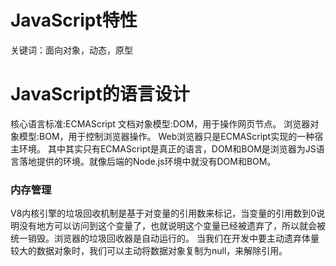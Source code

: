 # JavaScript特性
关键词：面向对象，动态，原型

# JavaScript的语言设计
核心语言标准:ECMAScript
文档对象模型:DOM，用于操作网页节点。
浏览器对象模型:BOM，用于控制浏览器操作。
Web浏览器只是ECMAScript实现的一种宿主环境。
其中其实只有ECMAScript是真正的语言，DOM和BOM是浏览器为JS语言落地提供的环境。就像后端的Node.js环境中就没有DOM和BOM。

### 内存管理
V8内核引擎的垃圾回收机制是基于对变量的引用数来标记，当变量的引用数到0说明没有地方可以访问到这个变量了，也就说明这个变量已经被遗弃了，所以就会被统一销毁。浏览器的垃圾回收器是自动运行的。
当我们在开发中要主动遗弃体量较大的数据对象时，我们可以主动将数据对象复制为null，来解除引用。